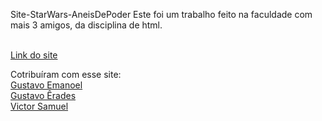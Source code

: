 Site-StarWars-AneisDePoder
Este foi um trabalho feito na faculdade com mais 3 amigos, da disciplina de html.

  <br><a href="https://sytlernaraki.github.io/Site-StarWars-AneisDePoder/Index.html"> Link do site </a>

Cotribuíram com esse site: 
<a href="https://github.com/GustavoAdornelas"> 
  <br>Gustavo Emanoel </a>
<a href="https://github.com/Gustavo-erades"> 
  <br>Gustavo Êrades</a>
<a href="https://github.com/Aluno18"> 
  <br>Victor Samuel </a>

